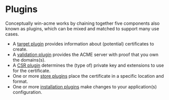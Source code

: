 ﻿---
sidebar: reference
---

# Plugins

Conceptually win-acme works by chaining together five components also known as plugins, which can be mixed and matched to support many use cases.

- A [target plugin](/win-acme/reference/plugins/target/) provides information about (potential) certificates to create.
- A [validation plugin](/win-acme/reference/plugins/validation/) provides the ACME server with proof that you own the domains(s).
- A [CSR plugin](/win-acme/reference/plugins/csr/) determines the (type of) private key and extensions to use for the certificate.
- One or more [store plugins](/win-acme/reference/plugins/store/) place the certificate in a specific location and format.
- One or more [installation plugins](/win-acme/reference/plugins/installation/) make changes to your application(s) configuration.